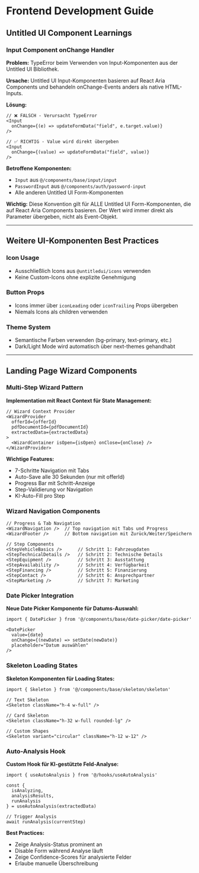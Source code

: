 # Frontend Development Guide

## Untitled UI Component Learnings

### Input Component onChange Handler
**Problem:** TypeError beim Verwenden von Input-Komponenten aus der Untitled UI Bibliothek.

**Ursache:** Untitled UI Input-Komponenten basieren auf React Aria Components und behandeln onChange-Events anders als native HTML-Inputs.

**Lösung:**
```tsx
// ❌ FALSCH - Verursacht TypeError
<Input 
  onChange={(e) => updateFormData("field", e.target.value)}
/>

// ✅ RICHTIG - Value wird direkt übergeben
<Input 
  onChange={(value) => updateFormData("field", value)}
/>
```

**Betroffene Komponenten:**
- `Input` aus `@/components/base/input/input`
- `PasswordInput` aus `@/components/auth/password-input`
- Alle anderen Untitled UI Form-Komponenten

**Wichtig:** Diese Konvention gilt für ALLE Untitled UI Form-Komponenten, die auf React Aria Components basieren. Der Wert wird immer direkt als Parameter übergeben, nicht als Event-Objekt.

---

## Weitere UI-Komponenten Best Practices

### Icon Usage
- Ausschließlich Icons aus `@untitledui/icons` verwenden
- Keine Custom-Icons ohne explizite Genehmigung

### Button Props
- Icons immer über `iconLeading` oder `iconTrailing` Props übergeben
- Niemals Icons als children verwenden

### Theme System
- Semantische Farben verwenden (bg-primary, text-primary, etc.)
- Dark/Light Mode wird automatisch über next-themes gehandhabt

---

## Landing Page Wizard Components

### Multi-Step Wizard Pattern
**Implementation mit React Context für State Management:**

```tsx
// Wizard Context Provider
<WizardProvider 
  offerId={offerId}
  pdfDocumentId={pdfDocumentId}
  extractedData={extractedData}
>
  <WizardContainer isOpen={isOpen} onClose={onClose} />
</WizardProvider>
```

**Wichtige Features:**
- 7-Schritte Navigation mit Tabs
- Auto-Save alle 30 Sekunden (nur mit offerId)
- Progress Bar mit Schritt-Anzeige
- Step-Validierung vor Navigation
- KI-Auto-Fill pro Step

### Wizard Navigation Components

```tsx
// Progress & Tab Navigation
<WizardNavigation />  // Top navigation mit Tabs und Progress
<WizardFooter />      // Bottom navigation mit Zurück/Weiter/Speichern

// Step Components
<StepVehicleBasics />      // Schritt 1: Fahrzeugdaten
<StepTechnicalDetails />   // Schritt 2: Technische Details
<StepEquipment />          // Schritt 3: Ausstattung
<StepAvailability />       // Schritt 4: Verfügbarkeit
<StepFinancing />          // Schritt 5: Finanzierung
<StepContact />            // Schritt 6: Ansprechpartner
<StepMarketing />          // Schritt 7: Marketing
```

### Date Picker Integration
**Neue Date Picker Komponente für Datums-Auswahl:**

```tsx
import { DatePicker } from '@/components/base/date-picker/date-picker'

<DatePicker 
  value={date}
  onChange={(newDate) => setDate(newDate)}
  placeholder="Datum auswählen"
/>
```

### Skeleton Loading States
**Skeleton Komponenten für Loading States:**

```tsx
import { Skeleton } from '@/components/base/skeleton/skeleton'

// Text Skeleton
<Skeleton className="h-4 w-full" />

// Card Skeleton  
<Skeleton className="h-32 w-full rounded-lg" />

// Custom Shapes
<Skeleton variant="circular" className="h-12 w-12" />
```

### Auto-Analysis Hook
**Custom Hook für KI-gestützte Feld-Analyse:**

```tsx
import { useAutoAnalysis } from '@/hooks/useAutoAnalysis'

const { 
  isAnalyzing, 
  analysisResults,
  runAnalysis 
} = useAutoAnalysis(extractedData)

// Trigger Analysis
await runAnalysis(currentStep)
```

**Best Practices:**
- Zeige Analysis-Status prominent an
- Disable Form während Analyse läuft
- Zeige Confidence-Scores für analysierte Felder
- Erlaube manuelle Überschreibung